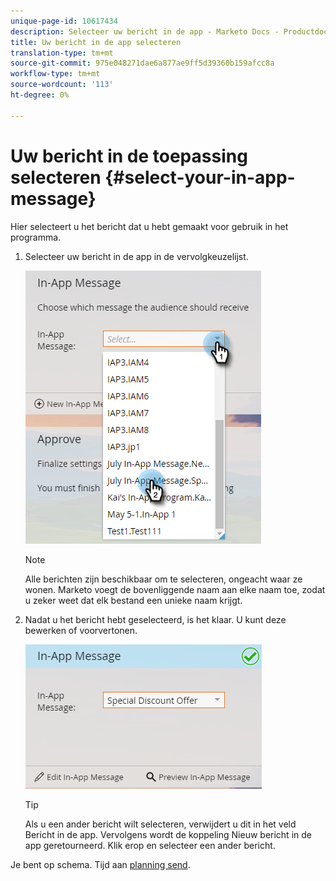 ```yaml
---
unique-page-id: 10617434
description: Selecteer uw bericht in de app - Marketo Docs - Productdocumentatie
title: Uw bericht in de app selecteren
translation-type: tm+mt
source-git-commit: 975e048271dae6a877ae9ff5d39360b159afcc8a
workflow-type: tm+mt
source-wordcount: '113'
ht-degree: 0%

---
```



# Uw bericht in de toepassing selecteren {#select-your-in-app-message}

Hier selecteert u het bericht dat u hebt gemaakt voor gebruik in het programma.

1. Selecteer uw bericht in de app in de vervolgkeuzelijst.

   ![](assets/image2016-5-9-15-3a43-3a3.png)

   >[!NOTE]
   >
   >Alle berichten zijn beschikbaar om te selecteren, ongeacht waar ze wonen. Marketo voegt de bovenliggende naam aan elke naam toe, zodat u zeker weet dat elk bestand een unieke naam krijgt.

1. Nadat u het bericht hebt geselecteerd, is het klaar. U kunt deze bewerken of voorvertonen.

   ![](assets/image2016-5-9-15-3a41-3a48.png)

   >[!TIP]
   >
   >Als u een ander bericht wilt selecteren, verwijdert u dit in het veld Bericht in de app. Vervolgens wordt de koppeling Nieuw bericht in de app geretourneerd. Klik erop en selecteer een ander bericht.

Je bent op schema. Tijd aan [planning send](/help/marketo/product-docs/mobile-marketing/in-app-messages/sending-your-in-app-message/schedule-your-in-app-message.md).
